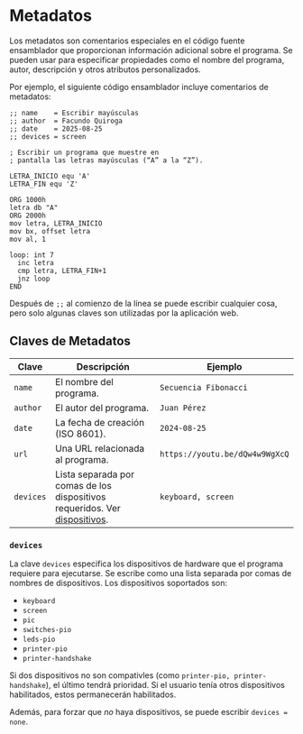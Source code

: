 # Metadatos

Los metadatos son comentarios especiales en el código fuente ensamblador que proporcionan información adicional sobre el programa. Se pueden usar para especificar propiedades como el nombre del programa, autor, descripción y otros atributos personalizados.

Por ejemplo, el siguiente código ensamblador incluye comentarios de metadatos:

```vonsim
;; name    = Escribir mayúsculas
;; author  = Facundo Quiroga
;; date    = 2025-08-25
;; devices = screen

; Escribir un programa que muestre en 
; pantalla las letras mayúsculas (“A” a la “Z”). 

LETRA_INICIO equ 'A'
LETRA_FIN equ 'Z'

ORG 1000h
letra db "A"
ORG 2000h
mov letra, LETRA_INICIO
mov bx, offset letra
mov al, 1

loop: int 7
  inc letra
  cmp letra, LETRA_FIN+1
  jnz loop
END
```

Después de `;;` al comienzo de la línea se puede escribir cualquier cosa, pero solo algunas claves son utilizadas por la aplicación web.

## Claves de Metadatos

| Clave     | Descripción                                                                            | Ejemplo                        |
| --------- | -------------------------------------------------------------------------------------- | ------------------------------ |
| `name`    | El nombre del programa.                                                                | `Secuencia Fibonacci`          |
| `author`  | El autor del programa.                                                                 | `Juan Pérez`                   |
| `date`    | La fecha de creación (ISO 8601).                                                       | `2024-08-25`                   |
| `url`     | Una URL relacionada al programa.                                                       | `https://youtu.be/dQw4w9WgXcQ` |
| `devices` | Lista separada por comas de los dispositivos requeridos. Ver [dispositivos](#devices). | `keyboard, screen`             |

### `devices`

La clave `devices` especifica los dispositivos de hardware que el programa requiere para ejecutarse. Se escribe como una lista separada por comas de nombres de dispositivos. Los dispositivos soportados son:

- `keyboard`
- `screen`
- `pic`
- `switches-pio`
- `leds-pio`
- `printer-pio`
- `printer-handshake`

Si dos dispositivos no son compativles (como `printer-pio, printer-handshake`), el último tendrá prioridad. Si el usuario tenía otros dispositivos habilitados, estos permanecerán habilitados.

Además, para forzar que _no_ haya dispositivos, se puede escribir `devices = none`.